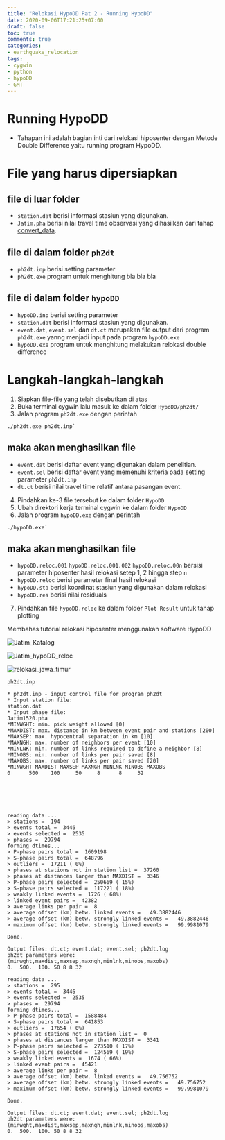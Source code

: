 ```yaml
---
title: "Relokasi HypoDD Pat 2 - Running HypoDD"
date: 2020-09-06T17:21:25+07:00
draft: false
toc: true
comments: true
categories:
- earthquake_relocation
tags:
- cygwin
- python
- hypoDD
- GMT
---
```



#  Running HypoDD
 - Tahapan ini adalah bagian inti dari relokasi hiposenter dengan Metode Double Difference yaitu running program HypoDD.
 
# File yang harus dipersiapkan

## file di luar folder
 - `station.dat` berisi informasi stasiun yang digunakan.
 - `Jatim.pha`  berisi nilai travel time observasi yang dihasilkan dari tahap [convert_data](https://github.com/muhajiranshori/Relokasi-HypoDD/tree/main/%5B2%5D%20Convert%20Data).

## file di dalam folder `ph2dt`
 - `ph2dt.inp` berisi setting parameter
 - `ph2dt.exe` program untuk menghitung bla bla bla

## file di dalam folder `hypoDD`
 - `hypoDD.inp` berisi setting parameter
 - `station.dat` berisi informasi stasiun yang digunakan.
 - `event.dat`, `event.sel` dan `dt.ct` merupakan file output dari program `ph2dt.exe` yanng menjadi input pada program `hypoDD.exe` 
 - `hypoDD.exe` program untuk menghitung melakukan relokasi double difference

# Langkah-langkah-langkah

1. Siapkan file-file yang telah disebutkan di atas
2. Buka terminal cygwin lalu masuk ke dalam folder `HypoDD/ph2dt/`
3. Jalan program `ph2dt.exe` dengan perintah 

  ```
  ./ph2dt.exe ph2dt.inp`
  ```

## maka akan menghasilkan file  

 - `event.dat` berisi daftar event yang digunakan dalam penelitian.
 - `event.sel` berisi daftar event yang memenuhi kriteria pada setting parameter `ph2dt.inp`
 - `dt.ct` berisi nilai travel time relatif antara pasangan event.

4. Pindahkan ke-3 file tersebut ke dalam folder `HypoDD`
5. Ubah direktori kerja terminal cygwin ke dalam folder `HypoDD`
6. Jalan program `hypoDD.exe` dengan perintah 

  ```
  ./hypoDD.exe`
  ```

## maka akan menghasilkan file  

 - `hypoDD.reloc.001` `hypoDD.reloc.001.002` `hypoDD.reloc.00n` bersisi parameter hiposenter hasil relokasi setep 1, 2 hingga step `n`
 - `hypoDD.reloc` berisi parameter final hasil relokasi
 - `hypoDD.sta` berisi koordinat stasiun yang digunakan dalam relokasi
 - `hypoDD.res` berisi nilai residuals

7. Pindahkan file `hypoDD.reloc` ke dalam folder `Plot Result` untuk tahap plotting 

Membahas tutorial relokasi hiposenter menggunakan software HypoDD

![Jatim_Katalog](https://user-images.githubusercontent.com/28419810/109119463-4eb17b80-7777-11eb-8f71-e1040d73c98c.png)

![Jatim_hypoDD_reloc](https://user-images.githubusercontent.com/28419810/109119484-583ae380-7777-11eb-910a-40dd0ed268a3.png)

![relokasi_jawa_timur](/img/Jatim_HypoDD_akhir.png)









`ph2dt.inp`

	* ph2dt.inp - input control file for program ph2dt
	* Input station file:
	station.dat
	* Input phase file:
	Jatim1520.pha
	*MINWGHT: min. pick weight allowed [0]
	*MAXDIST: max. distance in km between event pair and stations [200]
	*MAXSEP: max. hypocentral separation in km [10]
	*MAXNGH: max. number of neighbors per event [10]
	*MINLNK: min. number of links required to define a neighbor [8]
	*MINOBS: min. number of links per pair saved [8]
	*MAXOBS: max. number of links per pair saved [20]
	*MINWGHT MAXDIST MAXSEP MAXNGH MINLNK MINOBS MAXOBS
	0      500    100     50     8      8     32






	reading data ...
	> stations =  194
	> events total =  3446
	> events selected =  2535
	> phases =  29794
	forming dtimes...
	> P-phase pairs total =  1609198
	> S-phase pairs total =  648796
	> outliers =  17211 ( 0%)
	> phases at stations not in station list =  37260
	> phases at distances larger than MAXDIST =  3346
	> P-phase pairs selected =  250669 ( 15%)
	> S-phase pairs selected =  117221 ( 18%)
	> weakly linked events =  1726 ( 68%)
	> linked event pairs =  42382
	> average links per pair =  8
	> average offset (km) betw. linked events =   49.3882446
	> average offset (km) betw. strongly linked events =   49.3882446
	> maximum offset (km) betw. strongly linked events =   99.9981079
	
	Done.
	
	Output files: dt.ct; event.dat; event.sel; ph2dt.log
	ph2dt parameters were:
	(minwght,maxdist,maxsep,maxngh,minlnk,minobs,maxobs)
	0.  500.  100. 50 8 8 32
	
	reading data ...
	> stations =  295
	> events total =  3446
	> events selected =  2535
	> phases =  29794
	forming dtimes...
	> P-phase pairs total =  1588484
	> S-phase pairs total =  641853
	> outliers =  17654 ( 0%)
	> phases at stations not in station list =  0
	> phases at distances larger than MAXDIST =  3341
	> P-phase pairs selected =  273510 ( 17%)
	> S-phase pairs selected =  124569 ( 19%)
	> weakly linked events =  1674 ( 66%)
	> linked event pairs =  45421
	> average links per pair =  8
	> average offset (km) betw. linked events =   49.756752
	> average offset (km) betw. strongly linked events =   49.756752
	> maximum offset (km) betw. strongly linked events =   99.9981079
	
	Done.
	
	Output files: dt.ct; event.dat; event.sel; ph2dt.log
	ph2dt parameters were:
	(minwght,maxdist,maxsep,maxngh,minlnk,minobs,maxobs)
	0.  500.  100. 50 8 8 32

